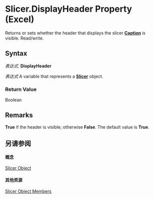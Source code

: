 
# Slicer.DisplayHeader Property (Excel)

Returns or sets whether the header that displays the slicer  **[Caption](f0ba7c9b-d745-a72c-770e-852fc9cde9e0.md)** is visible. Read/write.


## Syntax

 _表达式_. **DisplayHeader**

 _表达式_ A variable that represents a **[Slicer](577be0f6-4eda-0093-8899-097f3c900383.md)** object.


### Return Value

Boolean


## Remarks

 **True** if the header is visible; otherwise **False**. The default value is **True**.


## 另请参阅


#### 概念


[Slicer Object](577be0f6-4eda-0093-8899-097f3c900383.md)
#### 其他资源


[Slicer Object Members](http://msdn.microsoft.com/library/09f1983a-5f7a-1707-c979-c5c27143ad73%28Office.15%29.aspx)